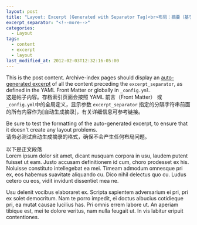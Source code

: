```yaml
---
layout: post
title: "Layout: Excerpt (Generated with Separator Tag)<br>布局：摘要（基于分隔字符串自动生成）"
excerpt_separator: "<!--more-->"
categories:
  - Layout
tags:
  - content
  - excerpt
  - layout
last_modified_at: 2012-02-03T12:32:16-05:00
---
```


This is the post content. Archive-index pages should display an [auto-generated excerpt](https://jekyllrb.com/docs/posts/#post-excerpts) of all the content preceding the `excerpt_separator`, as defined in the YAML Front Matter or globally in `_config.yml`.<br>
这是帖子内容。存档索引页面会按照 YAML 前言（Front Matter） 或 `_config.yml`中的全局定义，显示参数 `excerpt_separator` 指定的分隔字符串前面的所有内容作为[自动生成摘录]，有关详细信息可参考链接。


Be sure to test the formatting of the auto-generated excerpt, to ensure that it doesn't create any layout problems.<br>
请务必测试自动生成摘录的格式，确保不会产生任何布局问题。


<!--more-->

以下是正文段落<br>
Lorem ipsum dolor sit amet, dicant nusquam corpora in usu, laudem putent fuisset ut eam. Justo accusam definitionem id cum, choro prodesset ex his. Noluisse constituto intellegebat ea mei. Timeam admodum omnesque pri ex, eos habemus suavitate aliquando cu. Dico nihil delectus quo cu. Ludus cetero cu eos, vidit invidunt dissentiet mea ne.

Usu delenit vocibus elaboraret ex. Scripta sapientem adversarium ei pri, pri ex solet democritum. Nam te porro impedit, ei doctus albucius cotidieque pri, ea mutat causae lucilius has. Pri omnis errem labore ut. An aperiam tibique est, mei te dolore veritus, nam nulla feugait ut. In vis labitur eripuit contentiones.